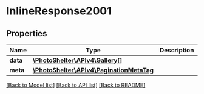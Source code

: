 # InlineResponse2001

## Properties
Name | Type | Description | Notes
------------ | ------------- | ------------- | -------------
**data** | [**\PhotoShelter\APIv4\Gallery[]**](Gallery.md) |  | 
**meta** | [**\PhotoShelter\APIv4\PaginationMetaTag**](PaginationMetaTag.md) |  | [optional] 

[[Back to Model list]](../../README.md#documentation-for-models) [[Back to API list]](../../README.md#documentation-for-api-endpoints) [[Back to README]](../../README.md)

